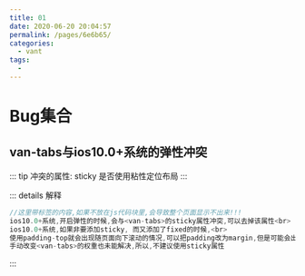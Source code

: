 ```yaml
---
title: 01
date: 2020-06-20 20:04:57
permalink: /pages/6e6b65/
categories:
  - vant
tags:
  - 
---
```

# Bug集合

## van-tabs与ios10.0+系统的弹性冲突


::: tip 冲突的属性:
sticky	是否使用粘性定位布局
:::

::: details 解释
```js
//这里带标签的内容,如果不放在js代码块里,会导致整个页面显示不出来!!!
ios10.0+系统,开启弹性的时候,会与<van-tabs>的sticky属性冲突,可以去掉该属性<br>
ios10.0+系统,如果非要添加sticky, 而又添加了fixed的时候,<br>
使用padding-top就会出现随页面向下滚动的情况,可以把padding改为margin,但是可能会出现滚动内容的权重比<van-tabs>高,而导致覆盖的情况. <br>
手动改变<van-tabs>的权重也未能解决,所以,不建议使用sticky属性
```
:::


